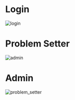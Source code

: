 # Login

![login](./activity_1.svg)

# Problem Setter
![admin](./activity_2.svg)

# Admin
![problem_setter](./activity_3.svg)
